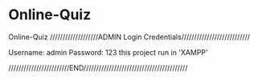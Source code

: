 # Online-Quiz
Online-Quiz
///////////////////ADMIN Login Credentials///////////////////////////

Username: admin
Password: 123
this project run in 'XAMPP'


////////////////////////END/////////////////////////////////////////

